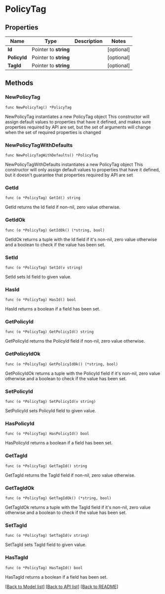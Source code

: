 # PolicyTag

## Properties

Name | Type | Description | Notes
------------ | ------------- | ------------- | -------------
**Id** | Pointer to **string** |  | [optional] 
**PolicyId** | Pointer to **string** |  | [optional] 
**TagId** | Pointer to **string** |  | [optional] 

## Methods

### NewPolicyTag

`func NewPolicyTag() *PolicyTag`

NewPolicyTag instantiates a new PolicyTag object
This constructor will assign default values to properties that have it defined,
and makes sure properties required by API are set, but the set of arguments
will change when the set of required properties is changed

### NewPolicyTagWithDefaults

`func NewPolicyTagWithDefaults() *PolicyTag`

NewPolicyTagWithDefaults instantiates a new PolicyTag object
This constructor will only assign default values to properties that have it defined,
but it doesn't guarantee that properties required by API are set

### GetId

`func (o *PolicyTag) GetId() string`

GetId returns the Id field if non-nil, zero value otherwise.

### GetIdOk

`func (o *PolicyTag) GetIdOk() (*string, bool)`

GetIdOk returns a tuple with the Id field if it's non-nil, zero value otherwise
and a boolean to check if the value has been set.

### SetId

`func (o *PolicyTag) SetId(v string)`

SetId sets Id field to given value.

### HasId

`func (o *PolicyTag) HasId() bool`

HasId returns a boolean if a field has been set.

### GetPolicyId

`func (o *PolicyTag) GetPolicyId() string`

GetPolicyId returns the PolicyId field if non-nil, zero value otherwise.

### GetPolicyIdOk

`func (o *PolicyTag) GetPolicyIdOk() (*string, bool)`

GetPolicyIdOk returns a tuple with the PolicyId field if it's non-nil, zero value otherwise
and a boolean to check if the value has been set.

### SetPolicyId

`func (o *PolicyTag) SetPolicyId(v string)`

SetPolicyId sets PolicyId field to given value.

### HasPolicyId

`func (o *PolicyTag) HasPolicyId() bool`

HasPolicyId returns a boolean if a field has been set.

### GetTagId

`func (o *PolicyTag) GetTagId() string`

GetTagId returns the TagId field if non-nil, zero value otherwise.

### GetTagIdOk

`func (o *PolicyTag) GetTagIdOk() (*string, bool)`

GetTagIdOk returns a tuple with the TagId field if it's non-nil, zero value otherwise
and a boolean to check if the value has been set.

### SetTagId

`func (o *PolicyTag) SetTagId(v string)`

SetTagId sets TagId field to given value.

### HasTagId

`func (o *PolicyTag) HasTagId() bool`

HasTagId returns a boolean if a field has been set.


[[Back to Model list]](../README.md#documentation-for-models) [[Back to API list]](../README.md#documentation-for-api-endpoints) [[Back to README]](../README.md)



